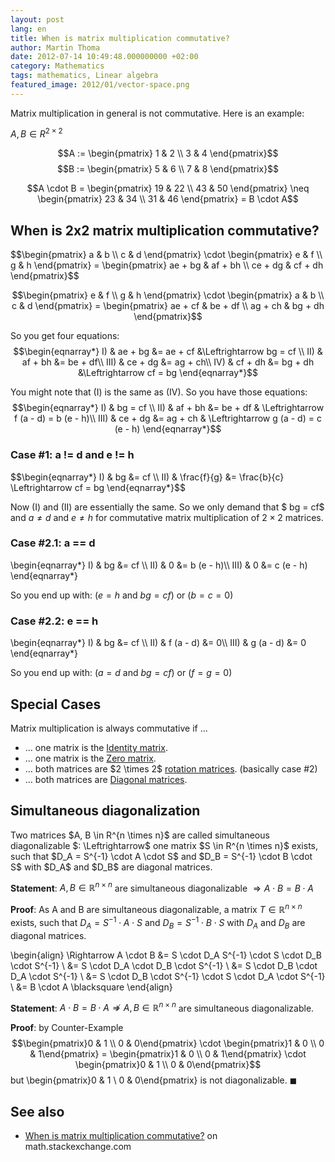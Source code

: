 ```yaml
---
layout: post
lang: en
title: When is matrix multiplication commutative?
author: Martin Thoma
date: 2012-07-14 10:49:48.000000000 +02:00
category: Mathematics
tags: mathematics, Linear algebra
featured_image: 2012/01/vector-space.png
---
```

Matrix multiplication in general is not commutative. Here is an example:

$A, B \in R^{2 \times 2}$

$$A := \begin{pmatrix}
 1 & 2 \\
 3 & 4
\end{pmatrix}$$
$$B := \begin{pmatrix}
 5 & 6 \\
 7 & 8
\end{pmatrix}$$

$$A \cdot B = \begin{pmatrix}
 19 & 22 \\
 43 & 50
\end{pmatrix} \neq
\begin{pmatrix}
 23 & 34 \\
 31 & 46
\end{pmatrix} = B \cdot A$$

<h2>When is 2x2 matrix multiplication commutative?</h2>
$$\begin{pmatrix}
 a & b \\
 c & d
\end{pmatrix} \cdot
\begin{pmatrix}
 e & f \\
 g & h
\end{pmatrix} =
\begin{pmatrix}
ae + bg & af + bh \\
ce + dg & cf + dh
\end{pmatrix}$$

$$\begin{pmatrix}
 e & f \\
 g & h
\end{pmatrix} \cdot
\begin{pmatrix}
 a & b \\
 c & d
\end{pmatrix} =
\begin{pmatrix}
ae + cf & be + df \\
ag + ch & bg + dh
\end{pmatrix}$$

So you get four equations:
$$\begin{eqnarray*}
I)   & ae + bg &= ae + cf &\Leftrightarrow bg = cf \\
II)  & af + bh &= be + df\\
III) & ce + dg &= ag + ch\\
IV)  & cf + dh &= bg + dh &\Leftrightarrow cf = bg
\end{eqnarray*}$$

You might note that (I) is the same as (IV). So you have those equations:
$$\begin{eqnarray*}
I)   & bg = cf \\
II)  & af + bh &= be + df & \Leftrightarrow f (a - d) = b (e - h)\\
III) & ce + dg &= ag + ch & \Leftrightarrow g (a - d) = c (e - h)
\end{eqnarray*}$$

<h3>Case #1: a != d and e != h</h3>
$$\begin{eqnarray*}
I)   & bg          &= cf \\
II)  & \frac{f}{g} &= \frac{b}{c} \Leftrightarrow cf = bg
\end{eqnarray*}$$

Now (I) and (II) are essentially the same. So we only demand that $ bg = cf$ and $a \neq d$ and $e \neq h$ for commutative matrix multiplication of $2 \times 2$ matrices.

<h3>Case #2.1: a == d</h3>
\begin{eqnarray*}
I)   & bg &= cf \\
II)  & 0  &= b (e - h)\\
III) & 0  &= c (e - h)
\end{eqnarray*}

So you end up with:
($e = h$ and $bg = cf$) or ($b = c = 0$)

<h3>Case #2.2: e == h</h3>
\begin{eqnarray*}
I)   & bg &= cf \\
II)  & f (a - d) &= 0\\
III) & g (a - d) &= 0
\end{eqnarray*}

So you end up with:
($a = d$ and $bg = cf$) or ($f = g = 0$)

<h2>Special Cases</h2>
Matrix multiplication is always commutative if ...
<ul>
  <li>... one matrix is the <a href="http://en.wikipedia.org/wiki/Identity_matrix">Identity matrix</a>.</li>
  <li>... one matrix is the <a href="http://en.wikipedia.org/wiki/Zero_matrix">Zero matrix</a>.</li>
  <li>... both matrices are $2 \times 2$ <a href="http://en.wikipedia.org/wiki/Rotation_matrix">rotation matrices</a>. (basically case #2)</li>
  <li>... both matrices are <a href="http://en.wikipedia.org/wiki/Diagonal_matrix">Diagonal matrices</a>.</li>
</ul>

<h2>Simultaneous diagonalization</h2>
Two matrices $A, B \in R^{n \times n}$ are called simultaneous diagonalizable $: \Leftrightarrow$ one matrix $S \in R^{n \times n}$ exists, such that $D_A = S^{-1} \cdot A \cdot S$ and $D_B = S^{-1} \cdot B \cdot S$ with $D_A$ and $D_B$ are diagonal matrices.

<strong>Statement</strong>: $A, B \in \mathbb{R}^{n \times n}$ are simultaneous diagonalizable $\Rightarrow A \cdot B = B \cdot A$

<strong>Proof</strong>:
As A and B are simultaneous diagonalizable, a matrix $T \in \mathbb{R}^{n \times n}$ exists, such that $D_A = S^{-1} \cdot A \cdot S$ and $D_B = S^{-1} \cdot B \cdot S$ with $D_A$ and $D_B$ are diagonal matrices.

\begin{align}
\Rightarrow A \cdot B &= S \cdot D_A S^{-1} \cdot  S \cdot D_B \cdot S^{-1} \\
&= S \cdot D_A \cdot D_B \cdot S^{-1} \\
&= S \cdot D_B \cdot D_A \cdot S^{-1} \\
&= S \cdot D_B \cdot S^{-1} \cdot  S \cdot D_A \cdot S^{-1} \\
&= B \cdot A \blacksquare
\end{align}

<strong>Statement</strong>: $A \cdot B = B \cdot A \nRightarrow A, B \in \mathbb{R}^{n \times n}$ are simultaneous diagonalizable.

<strong>Proof</strong>: by Counter-Example
$$\begin{pmatrix}0 & 1 \\
0 & 0\end{pmatrix} \cdot
\begin{pmatrix}1 & 0 \\
0 & 1\end{pmatrix} =
\begin{pmatrix}1 & 0 \\
0 & 1\end{pmatrix} \cdot
\begin{pmatrix}0 & 1 \\
0 & 0\end{pmatrix}$$
but \begin{pmatrix}0 & 1 \\ 0 & 0\end{pmatrix} is not diagonalizable. $\blacksquare$

<h2>See also</h2>
<ul>
  <li><a href="http://math.stackexchange.com/q/170241/6876">When is matrix multiplication commutative?</a> on math.stackexchange.com</li>
</ul>
